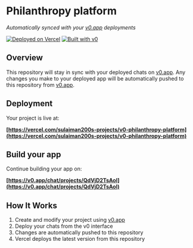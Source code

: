 # Philanthropy platform

*Automatically synced with your [v0.app](https://v0.app) deployments*

[![Deployed on Vercel](https://img.shields.io/badge/Deployed%20on-Vercel-black?style=for-the-badge&logo=vercel)](https://vercel.com/sulaiman200s-projects/v0-philanthropy-platform)
[![Built with v0](https://img.shields.io/badge/Built%20with-v0.app-black?style=for-the-badge)](https://v0.app/chat/projects/QdVjD2TsAol)

## Overview

This repository will stay in sync with your deployed chats on [v0.app](https://v0.app).
Any changes you make to your deployed app will be automatically pushed to this repository from [v0.app](https://v0.app).

## Deployment

Your project is live at:

**[https://vercel.com/sulaiman200s-projects/v0-philanthropy-platform](https://vercel.com/sulaiman200s-projects/v0-philanthropy-platform)**

## Build your app

Continue building your app on:

**[https://v0.app/chat/projects/QdVjD2TsAol](https://v0.app/chat/projects/QdVjD2TsAol)**

## How It Works

1. Create and modify your project using [v0.app](https://v0.app)
2. Deploy your chats from the v0 interface
3. Changes are automatically pushed to this repository
4. Vercel deploys the latest version from this repository